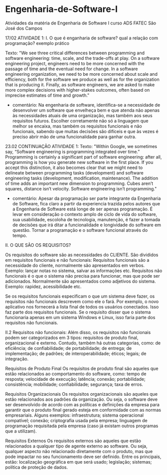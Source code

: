 # Engenharia-de-Software-I
Atividades da matéria de Engenharia de Software I curso ADS FATEC São José dos Campos

17/02 ATIVIDADE 1:
I. O que é enganharia de software?
qual a relação com programação?
exemplo prático

Texto: "We see three critical differences between programming and software engineering: time, scale, and the trade-offs at play.   On a software engineering project, engineers need to be more concerned with the passage of time and the eventual need for change. In a software engineering organization, we need to be more concerned about scale and efficiency, both for the software we produce as well as for the organization that is producing it. Finally, as software engineers, we are asked to make more complex decisions with higher-stakes outcomes, often based on imprecise estimates of time and growth."

- comentário: Na engenharia de software, identifica-se a necessidade de desenvolver um software que envelheça bem e que atenda não apenas às necessidades atuais de uma organização, mas também aos seus requisitos futuros. Escolher corretamente não só a linguagem que melhor se encaixa, mas também os requisitos funcionais e não funcionais, sabendo que muitas decisões são difíceis e que às vezes é preciso abrir mão de uma funcionalidade para ganhar outra.

23.02 CONTINUAÇÃO ATIVIDADE 1:
Texto: "Within Google, we sometimes say, “Software engineering is programming integrated over time.” Programming  is certainly a significant part of software engineering: after all, programming is how you generate new software in the first place. If you accept this distinction, it also becomes clear that we might need to delineate between programming tasks (development) and software engineering tasks (development, modification, maintenance). The addition of time adds an important new dimension to programming. Cubes aren’t squares, distance isn’t velocity. Software engineering isn’t programming."

- comentário: Apesar da programação ser parte integrante da Engenharia de Software, fica claro a partir da experiencia trazida pelos autores que a Engenharia de Software está longe de ser apenas programação. É levar em consideração o contexto amplo de ciclo de vida do software, sua usabilidade, escoloha de tecnologia, manutenção, é fazer a tomada de decisões que irá ditar a funcionalidade e longividade do software em questão. Tornar a programação e o software funcional através do tempo.


II. O QUE SÃO OS REQUISITOS? 

Os requisitos do software são as necessidades do CLIENTE. 
São divididos em requisitos funcionais e não funcionais: 
Requisitos funcionais são a necessidade do cliente, normalmente são apresentados em verbos. Exemplo: lançar notas no sistema, salvar as informações etc. 
Requisitos não funcionais é o que o sistema não precisa para funcionar, mas que pode ser adicionados. Normalmente são apresentados como adjetivos do sistema. Exemplo: rapidez, acessibilidade etc. 

 Se os requisitos funcionais especificam o que um sistema deve fazer, os requisitos não funcionais descrevem como ele o fará. Por exemplo, o novo aplicativo nos fornecerá a lista final de todos os usuários conectados. Isso faz parte dos requisitos funcionais. Se o requisito disser que o sistema funcionaria apenas em um sistema Windows e Linux, isso faria parte dos requisitos não funcionais. 

 II.2 Requisitos não funcionais: Além disso, os requisitos não funcionais podem ser categorizados em 3 tipos: requisitos de produto final, organizacional e externo. Contudo, também há outras categorias, como:
de eficiência;
de confiabilidade;
de portabilidade;
de entrega;
de implementação;
de padrões;
de interoperabilidade;
éticos;
legais;
de integração.

Requisitos de Produto Final
Os requisitos de produto final são aqueles que estão relacionados ao comportamento do software, como:
tempo de resposta;
velocidade de execução;
latência;
conexão;
portabilidade;
consistência;
mobilidade;
confiabilidade;
segurança;
taxa de erros.

Requisitos Organizacionais
Os requisitos organizacionais são aqueles que estão relacionados aos padrões da organização. Ou seja, o software deve ser desenvolvido de acordo com as políticas e definições da empresa para garantir que o produto final gerado esteja em conformidade com as normas empresariais. Alguns exemplos:
infraestrutura;
sistema operacional compatível;
conexão;
criptografia usada pela empresa;
linguagem de programação requisitada pela empresa (caso já existam outros programas que a utilizam).

Requisitos Externos
Os requisitos externos são aqueles que estão relacionados a qualquer tipo de agente externo ao software. Ou seja, qualquer aspecto não relacionado diretamente com o produto, mas que pode impactar no seu funcionamento deve ser definido. Entre os principais, estão:
localização geográfica em que será usado;
legislação;
sistemas;
política de proteção de dados.

